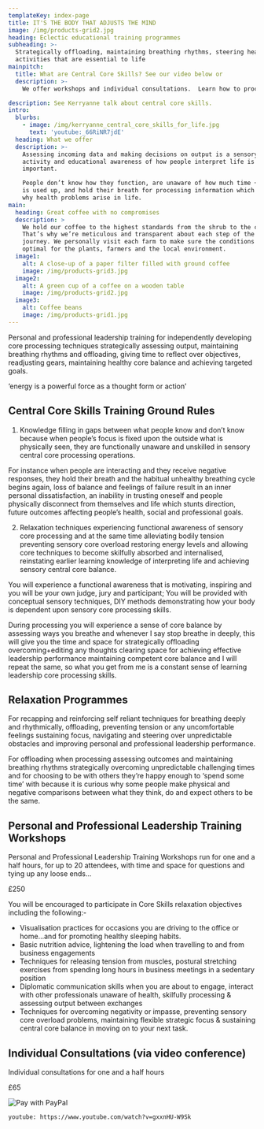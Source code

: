 ```yaml
---
templateKey: index-page
title: IT'S THE BODY THAT ADJUSTS THE MIND
image: /img/products-grid2.jpg
heading: Eclectic educational training programmes
subheading: >-
  Strategically offloading, maintaining breathing rhythms, steering healthy
  activities that are essential to life
mainpitch:
  title: What are Central Core Skills? See our video below or
  description: >-
    We offer workshops and individual consultations.  Learn how to process and assess life around you to make better decisions and be more relaxed. 

description: See Kerryanne talk about central core skills.
intro:
  blurbs:
    - image: /img/kerryanne_central_core_skills_for_life.jpg
      text: 'youtube:_66RiNR7jdE'
  heading: What we offer
  description: >-
    Assessing incoming data and making decisions on output is a sensory bodily
    activity and educational awareness of how people interpret life is
    important.

    People don’t know how they function, are unaware of how much time + energy
    is used up, and hold their breath for processing information which explains
    why health problems arise in life.
main:
  heading: Great coffee with no compromises
  description: >
    We hold our coffee to the highest standards from the shrub to the cup.
    That’s why we’re meticulous and transparent about each step of the coffee’s
    journey. We personally visit each farm to make sure the conditions are
    optimal for the plants, farmers and the local environment.
  image1:
    alt: A close-up of a paper filter filled with ground coffee
    image: /img/products-grid3.jpg
  image2:
    alt: A green cup of a coffee on a wooden table
    image: /img/products-grid2.jpg
  image3:
    alt: Coffee beans
    image: /img/products-grid1.jpg
---
```

Personal and professional leadership training for independently developing core processing techniques strategically assessing output, maintaining breathing rhythms and offloading, giving time to reflect over objectives, readjusting gears, maintaining healthy core balance and achieving targeted goals.

‘energy is a powerful force as a thought form or action’

## Central Core Skills Training Ground Rules 

1. Knowledge filling in gaps between what people know and don’t know because when people’s focus is fixed upon the outside what is physically seen, they are functionally unaware and unskilled in sensory central core processing operations.

  For instance when people are interacting and they receive negative responses, they hold their breath and the habitual unhealthy breathing cycle begins again, loss of balance and feelings of failure result in an inner personal dissatisfaction, an inability in trusting oneself and people physically disconnect from themselves and life which stunts direction, future outcomes affecting people’s health, social and professional goals.

2. Relaxation techniques experiencing functional awareness of sensory core processing and at the same time alleviating bodily tension preventing sensory core overload restoring energy levels and allowing core techniques to become skilfully absorbed and internalised, reinstating earlier learning knowledge of interpreting life and achieving sensory central core balance. 

  You will experience a functional awareness that is motivating, inspiring and you will be your own judge, jury and participant;  You will be provided with conceptual sensory techniques, DIY methods demonstrating how your body is dependent upon sensory core processing skills.

During processing you will experience a sense of core balance by assessing ways you breathe and whenever I say stop breathe in deeply, this will give you the time and space for strategically offloading overcoming+editing any thoughts clearing space for achieving effective leadership performance maintaining competent core balance and I will repeat the same, so what you get from me is a constant sense of learning leadership core processing skills.

## Relaxation Programmes

For recapping and reinforcing self reliant techniques for breathing deeply and rhythmically, offloading, preventing tension or any uncomfortable feelings sustaining focus, navigating and steering over unpredictable obstacles and improving personal and professional leadership performance. 

For offloading when processing assessing outcomes and maintaining breathing rhythms strategically overcoming unpredictable challenging times and for choosing to be with others they’re happy enough to ‘spend some time’ with because it is curious why some people make physical and negative comparisons between what they think, do and expect others to be the same.

## Personal and Professional Leadership Training Workshops 

Personal and Professional Leadership Training Workshops run for one and a half hours, for up to 20 attendees, with time and space for questions and tying up any loose ends...

£250

You will be encouraged to participate in Core Skills relaxation objectives including the following:-

- Visualisation practices for occasions you are driving to the office or home...and for promoting healthy sleeping habits.
- Basic nutrition advice, lightening the load when travelling to and from business engagements
- Techniques for releasing tension from muscles, postural stretching exercises from spending long hours in business meetings in a sedentary position 
- Diplomatic communication skills when you are about to engage, interact with other professionals unaware of health, skilfully processing & assessing output between exchanges
- Techniques for overcoming negativity or impasse, preventing sensory core overload problems, maintaining flexible strategic focus & sustaining central core balance in moving on to your next task.

## Individual Consultations (via video conference)

Individual consultations for one and a half hours 

£65

![Pay with PayPal](/img/pp-logo-150px.webp)

`youtube: https://www.youtube.com/watch?v=gxxnHU-W9Sk`